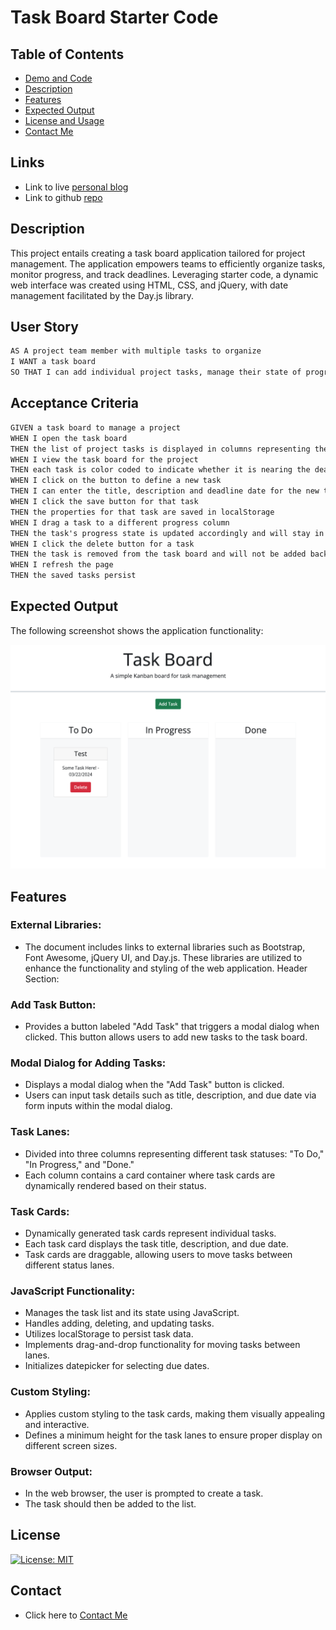 # Task Board Starter Code

## Table of Contents

- [Demo and Code](#links)
- [Description](#description)
- [Features](#features)
- [Expected Output](#expected)
- [License and Usage](#license)
- [Contact Me](#contact)


## Links
* Link to live [personal blog](https://bryanpeens.github.io/personal-blog/index.html)
* Link to github [repo](https://github.com/BryanPeens/personal-blog)

## Description

This project entails creating a task board application tailored for project management. The application empowers teams to efficiently organize tasks, monitor progress, and track deadlines. Leveraging starter code, a dynamic web interface was created using HTML, CSS, and jQuery, with date management facilitated by the Day.js library.

## User Story

```md
AS A project team member with multiple tasks to organize
I WANT a task board 
SO THAT I can add individual project tasks, manage their state of progress and track overall project progress accordingly
```

## Acceptance Criteria

```md
GIVEN a task board to manage a project
WHEN I open the task board
THEN the list of project tasks is displayed in columns representing the task progress state (Not Yet Started, In Progress, Completed)
WHEN I view the task board for the project
THEN each task is color coded to indicate whether it is nearing the deadline (yellow) or is overdue (red)
WHEN I click on the button to define a new task
THEN I can enter the title, description and deadline date for the new task into a modal dialog
WHEN I click the save button for that task
THEN the properties for that task are saved in localStorage
WHEN I drag a task to a different progress column
THEN the task's progress state is updated accordingly and will stay in the new column after refreshing
WHEN I click the delete button for a task
THEN the task is removed from the task board and will not be added back after refreshing
WHEN I refresh the page
THEN the saved tasks persist
```
## Expected Output

The following screenshot shows the application functionality:

![A user adds three tasks to the task board and changes the state of two of them to in progress and then completion. The user then deletes the two cards in the done column.](./Develop//assets/images/screenshot.png)

## Features

### External Libraries:
- The document includes links to external libraries such as Bootstrap, Font Awesome, jQuery UI, and Day.js. These libraries are utilized to enhance the functionality and styling of the web application.
Header Section:

### Add Task Button:

- Provides a button labeled "Add Task" that triggers a modal dialog when clicked. This button allows users to add new tasks to the task board.

### Modal Dialog for Adding Tasks:

- Displays a modal dialog when the "Add Task" button is clicked.
- Users can input task details such as title, description, and due date via form inputs within the modal dialog.

### Task Lanes:

- Divided into three columns representing different task statuses: "To Do," "In Progress," and "Done."
- Each column contains a card container where task cards are dynamically rendered based on their status.

### Task Cards:

- Dynamically generated task cards represent individual tasks.
- Each task card displays the task title, description, and due date.
- Task cards are draggable, allowing users to move tasks between different status lanes.

### JavaScript Functionality:

- Manages the task list and its state using JavaScript.
- Handles adding, deleting, and updating tasks.
- Utilizes localStorage to persist task data.
- Implements drag-and-drop functionality for moving tasks between lanes.
- Initializes datepicker for selecting due dates.

### Custom Styling:

- Applies custom styling to the task cards, making them visually appealing and interactive.
- Defines a minimum height for the task lanes to ensure proper display on different screen sizes.

### Browser Output:
- In the web browser, the user is prompted to create a task.
- The task should then be added to the list.

## License
[![License: MIT](https://img.shields.io/badge/License-MIT-yellow.svg)](https://opensource.org/licenses/MIT)

## Contact
- Click here to [Contact Me](mailto:peensbryan75@gmail.com)